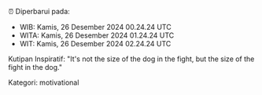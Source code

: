 ⏰ Diperbarui pada:
- WIB: Kamis, 26 Desember 2024 00.24.24 UTC
- WITA: Kamis, 26 Desember 2024 01.24.24 UTC
- WIT: Kamis, 26 Desember 2024 02.24.24 UTC

Kutipan Inspiratif:
"It's not the size of the dog in the fight, but the size of the fight in the dog."


Kategori: motivational

